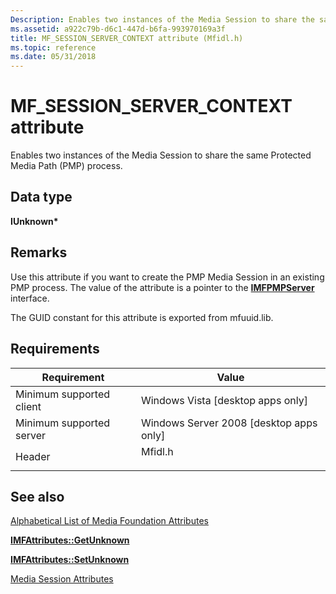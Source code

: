 ```yaml
---
Description: Enables two instances of the Media Session to share the same Protected Media Path (PMP) process.
ms.assetid: a922c79b-d6c1-447d-b6fa-993970169a3f
title: MF_SESSION_SERVER_CONTEXT attribute (Mfidl.h)
ms.topic: reference
ms.date: 05/31/2018
---
```


# MF\_SESSION\_SERVER\_CONTEXT attribute

Enables two instances of the Media Session to share the same Protected Media Path (PMP) process.

## Data type

**IUnknown\***

## Remarks

Use this attribute if you want to create the PMP Media Session in an existing PMP process. The value of the attribute is a pointer to the [**IMFPMPServer**](/windows/desktop/api/mfidl/nn-mfidl-imfpmpserver) interface.

The GUID constant for this attribute is exported from mfuuid.lib.

## Requirements



| Requirement | Value |
|-------------------------------------|------------------------------------------------------------------------------------|
| Minimum supported client<br/> | Windows Vista \[desktop apps only\]<br/>                                     |
| Minimum supported server<br/> | Windows Server 2008 \[desktop apps only\]<br/>                               |
| Header<br/>                   | <dl> <dt>Mfidl.h</dt> </dl> |



## See also

<dl> <dt>

[Alphabetical List of Media Foundation Attributes](alphabetical-list-of-media-foundation-attributes.md)
</dt> <dt>

[**IMFAttributes::GetUnknown**](/windows/desktop/api/mfobjects/nf-mfobjects-imfattributes-getunknown)
</dt> <dt>

[**IMFAttributes::SetUnknown**](/windows/desktop/api/mfobjects/nf-mfobjects-imfattributes-setunknown)
</dt> <dt>

[Media Session Attributes](media-session-attributes.md)
</dt> </dl>

 

 




